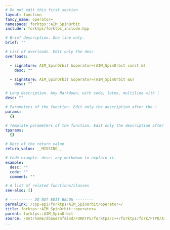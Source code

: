 ```yaml
---
# Do not edit this first section
layout: function
fancy_name: operator=
namespace: forktps::AIM_SpinOrbit
includer: forktps/forktps_include.hpp

# Brief description. One line only.
brief: ""

# List of overloads. Edit only the desc
overloads:

  - signature: AIM_SpinOrbit &operator=(AIM_SpinOrbit const &)
    desc: ""

  - signature: AIM_SpinOrbit &operator=(AIM_SpinOrbit &&)
    desc: ""

# Long description. Any Markdown, with code, latex, multiline with |
desc: ""

# Parameters of the function. Edit only the description after the :
params:
  {}

# Template parameters of the function. Edit only the description after the :
tparams:
  {}

# Desc of the return value
return_value: __MISSING__

# Code example. desc: any markdown to explain it.
example:
  desc: ""
  code: ""
  comment: ""

# A list of related functions/classes
see-also: []

# ---------- DO NOT EDIT BELOW --------
permalink: /cpp-api/forktps/AIM_SpinOrbit/operator=/
title: forktps::AIM_SpinOrbit::operator=
parent: forktps::AIM_SpinOrbit
source: /mnt/home/dbauernfeind/FORKTPS/forktps/c++/forktps/fork/FTPO/AIM_SpinOrbit.hpp
...
```


